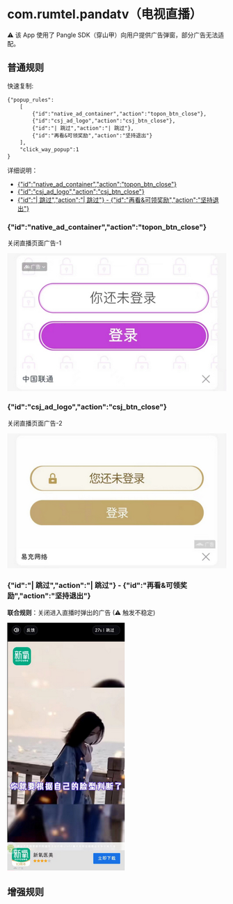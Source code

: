 # com.rumtel.pandatv（电视直播）

⚠ 该 App 使用了 Pangle SDK（穿山甲）向用户提供广告弹窗，部分广告无法适配。

## 普通规则

快速复制:
```
{"popup_rules":
    [
        {"id":"native_ad_container","action":"topon_btn_close"},
        {"id":"csj_ad_logo","action":"csj_btn_close"},
        {"id":"| 跳过","action":"| 跳过"},
        {"id":"再看&可领奖励","action":"坚持退出"}
    ],
    "click_way_popup":1
}
```
详细说明：
- [{"id":"native_ad_container","action":"topon_btn_close"}](#idnative_ad_containeractiontopon_btn_close)
- [{"id":"csj_ad_logo","action":"csj_btn_close"}](#idcsj_ad_logoactioncsj_btn_close)
- [{"id":"| 跳过","action":"| 跳过"} - {"id":"再看&可领奖励","action":"坚持退出"}](#id-跳过action-跳过---id再看可领奖励action坚持退出)

### {"id":"native_ad_container","action":"topon_btn_close"}
关闭直播页面广告-1

![](./assets/直播页面广告-1.jpg)

### {"id":"csj_ad_logo","action":"csj_btn_close"}
关闭直播页面广告-2

![](./assets/直播页面广告-2.jpg)

### {"id":"| 跳过","action":"| 跳过"} - {"id":"再看&可领奖励","action":"坚持退出"}
**联合规则**：关闭进入直播时弹出的广告 (⚠ 触发不稳定)

![](./assets/进入直播时弹出的广告.jpg)

## 增强规则
